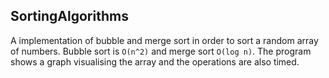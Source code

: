 ## SortingAlgorithms

A implementation of bubble and merge sort in order to sort a random array of numbers. Bubble sort is `O(n^2)` and merge sort `O(log n)`. The program shows a graph visualising the array and the operations are also timed. 
